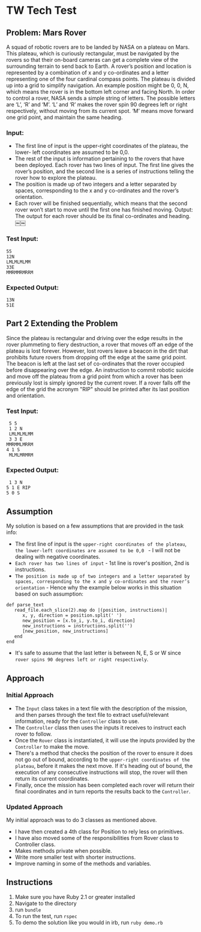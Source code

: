 # TW Tech Test

## Problem: Mars Rover

A squad of robotic rovers are to be landed by NASA on a plateau on Mars. This plateau, which is curiously rectangular, must be navigated by the rovers so that their on-board cameras can get a complete view of the surrounding terrain to send back to Earth.
A rover’s position and location is represented by a combination of x and y co-ordinates and a letter representing one of the four cardinal compass points. The plateau is divided up into a grid to simplify navigation. An example position might be 0, 0, N, which means the rover is in the bottom left corner and facing North.
In order to control a rover, NASA sends a simple string of letters. The possible letters are ‘L’, ‘R’ and ‘M’. ‘L’ and ‘R’ makes the rover spin 90 degrees left or right respectively, without moving from its current spot. ‘M’ means move forward one grid point, and maintain the same heading.

### Input:
* The first line of input is the upper-right coordinates of the plateau, the lower- left coordinates are assumed to be 0,0.
* The rest of the input is information pertaining to the rovers that have been deployed. Each rover has two lines of input. The first line gives the rover’s position, and the second line is a series of instructions telling the rover how to explore the plateau.
* The position is made up of two integers and a letter separated by spaces, corresponding to the x and y co-ordinates and the rover’s orientation.
* Each rover will be finished sequentially, which means that the second rover won’t start to move until the first one has finished moving.
Output: The output for each rover should be its final co-ordinates and heading.
￼￼
### Test Input:
```
55
12N
LMLMLMLMM
33E
MMRMMRMRRM
```
### Expected Output:
```
13N
51E
```

## Part 2 Extending the Problem

Since the plateau is rectangular and driving over the edge results in the rover plummeting to fiery destruction, a rover that moves off an edge of the plateau is lost forever. However, lost rovers leave a beacon in the dirt that prohibits future rovers from dropping off the edge at the same grid point.
The beacon is left at the last set of co-ordinates that the rover occupied before disappearing over the edge. An instruction to commit robotic suicide and move off the plateau from a grid point from which a rover has been previously lost is simply ignored by the current rover.
If a rover falls off the edge of the grid the acronym "RIP" should be printed after its last position and orientation.

### Test Input:
```
 5 5
 1 2 N
 LMLMLMLMM
 3 3 E 
MMRMMLMRRM 
4 1 S
 MLMLMRMRM
```
### Expected Output:
```
 1 3 N 
5 1 E RIP 
5 0 S
```

## Assumption

My solution is based on a few assumptions that are provided in the task info:
* The first line of input is the `upper-right coordinates of the plateau`, `the lower-left coordinates are assumed to be 0,0 ` - I will not be dealing with negative coordinates.
* `Each rover has two lines of input` - 1st line is rover's position, 2nd is instructions.
* `The position is made up of two integers and a letter separated by spaces, corresponding to the x and y co-ordinates and the rover’s orientation` - Hence why the example below works in this situation based on such assumption:
```
def parse_text
   read_file.each_slice(2).map do |(position, instructions)|
      x, y, direction = position.split(' ')
      new_position = [x.to_i, y.to_i, direction]
      new_instructions = instructions.split('')
      [new_position, new_instructions]
   end
end
```
* It's safe to assume that the last letter is between N, E, S or W since `rover spins 90 degrees left or right respectively`.

## Approach

### Initial Approach

* The `Input` class takes in a text file with the description of the mission, and then parses through the text file to extract useful/relevant information, ready for the `Controller` class to use.
* The `Controller` class then uses the inputs it receives to instruct each rover to follow.
* Once the `Rover` class is instantiated, it will use the inputs provided by the `Controller` to make the move.
*  There's a method that checks the position of the rover to ensure it does not go out of bound, according to the `upper-right coordinates of the plateau`, before it makes the next move. If it's heading out of bound, the execution of any consecutive instructions will stop, the rover will then return its current coordinates.
* Finally, once the mission has been completed each rover will return their final coordinates and in turn reports the results back to the `Controller`.

### Updated Approach

My initial approach was to do 3 classes as mentioned above.
* I have then created a 4th class for Position to rely less on primitives.
* I have also moved some of the responsibilities from Rover class to Controller class.
* Makes methods private when possible.
* Write more smaller test with shorter instructions.
* Improve naming in some of the methods and variables.

## Instructions

1. Make sure you have Ruby 2.1 or greater installed
2. Navigate to the directory
2. run `bundle`
3. To run the test, run `rspec`
4. To demo the solution like you would in irb, run `ruby demo.rb`
